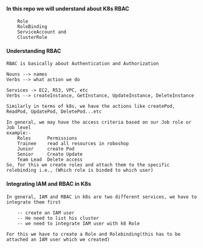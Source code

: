 #### In this repo we will understand about K8s RBAC
        Role
        RoleBinding
        ServiceAccount and 
        ClusterRole

#### Understanding RBAC

    RBAC is basically about Authentication and Authorization

    Nouns --> names
    Verbs --> what action we do

    Services -> EC2, R53, VPC, etc
    Verbs --> createInstance, GetInstance, UpdateInstance, DeleteInstance

    Similarly in terms of k8s, we have the actions like createPod, ReadPod, UpdatePod, DeletePod...etc

    In general, we may have the access criteria based on our Job role or Job level
    example:-
        Roles	   Permissions
        Trainee	   read all resources in roboshop
        Junior	   create Pod
        Senior	   Create Update
        Team Lead  Delete access
    So, for this we create roles and attach them to the specific rolebinding i.e., (Which role is binded to which user)

#### Integrating IAM and RBAC in K8s

    In general, IAM and RBAC in k8s are two different services, we have to integrate them first

        -- create an IAM user
        -- He need to list his cluster
        -- we need to integrate IAM user with k8 Role

    For this we have to create a Role and Rolebinding(this has to be attached an IAM user which we created)  